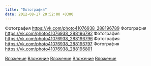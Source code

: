 ```yaml
---
title: "Фотография"
date: 2012-08-17 20:52:00 +0300
---
```


Фотография
https://vk.com/photo41076938_288196789
Фотография
https://vk.com/photo41076938_288196792
Фотография
https://vk.com/photo41076938_288196796
Фотография
https://vk.com/photo41076938_288196797
Фотография
https://vk.com/photo41076938_288196801

[Вложение](https://vk.com/photo41076938_288196789)
[Вложение](https://vk.com/photo41076938_288196792)
[Вложение](https://vk.com/photo41076938_288196796)
[Вложение](https://vk.com/photo41076938_288196797)
[Вложение](https://vk.com/photo41076938_288196801)
